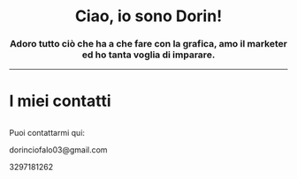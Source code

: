 <h1 align="center"><Strong>Ciao, io sono Dorin!</Strong></h1>
<h3 align="center" color="red">Adoro tutto ciò che ha a che fare con la grafica, amo il marketer ed ho tanta voglia di imparare.</h3>
<div align="center">
  </div>
<hr>
<h1>I miei contatti</h1>
<div style="display:flex">
  </div>
<p align="left">Puoi contattarmi qui:</p>
 <p>dorinciofalo03@gmail.com</p>
<p>3297181262</p>
